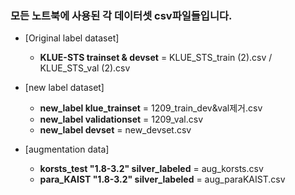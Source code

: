 ### 모든 노트북에 사용된 각 데이터셋 csv파일들입니다. 

- [Original label dataset] 
  - **KLUE-STS trainset & devset** = KLUE_STS_train (2).csv / KLUE_STS_val (2).csv
- [new label dataset]
  - **new_label klue_trainset** = 1209_train_dev&val제거.csv
  - **new_label validationset** = 1209_val.csv
  - **new_label devset** = new_devset.csv
  
- [augmentation data]
  - **korsts_test "1.8-3.2" silver_labeled** = aug_korsts.csv
  - **para_KAIST "1.8-3.2" silver_labeled** = aug_paraKAIST.csv
